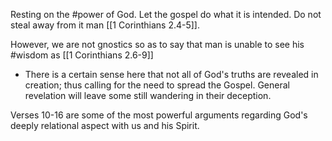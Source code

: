 Resting on the #power of God. Let the gospel do what it is intended. Do not steal away from it man [[1 Corinthians 2.4-5]].

However, we are not gnostics so as to say that man is unable to see his #wisdom as [[1 Corinthians 2.6-9]]
* There is a certain sense here that not all of God's truths are revealed in creation; thus calling for the need to spread the Gospel. General revelation will leave some still wandering in their deception.

Verses 10-16 are some of the most powerful arguments regarding God's deeply relational aspect with us and his Spirit.


